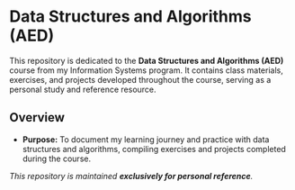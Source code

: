 # Data Structures and Algorithms (AED)

This repository is dedicated to the **Data Structures and Algorithms (AED)** course from my Information Systems program. It contains class materials, exercises, and projects developed throughout the course, serving as a personal study and reference resource.

## Overview

- **Purpose:** To document my learning journey and practice with data structures and algorithms, compiling exercises and projects completed during the course.

*This repository is maintained **exclusively for personal reference**.*
